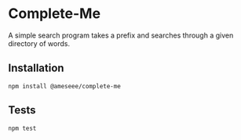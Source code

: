 # Complete-Me

A simple search program takes a prefix and searches through a given directory of words.

## Installation

  `npm install @ameseee/complete-me`

## Tests

  `npm test`
  

